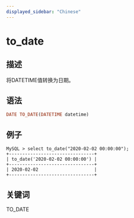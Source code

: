 ```yaml
---
displayed_sidebar: "Chinese"
---
```


# to_date

## 描述

将DATETIME值转换为日期。

## 语法

```Haskell
DATE TO_DATE(DATETIME datetime)
```

## 例子

```Plain Text
MySQL > select to_date("2020-02-02 00:00:00");
+--------------------------------+
| to_date('2020-02-02 00:00:00') |
+--------------------------------+
| 2020-02-02                     |
+--------------------------------+
```

## 关键词

TO_DATE